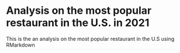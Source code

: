 # Analysis on the most popular restaurant in the U.S. in 2021
This is the an analysis on the most popular restaurant in the U.S using RMarkdown
